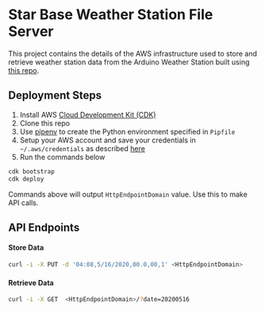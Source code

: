 # Star Base Weather Station File Server

This project contains the details of the AWS infrastructure used to store and retrieve weather station data from the Arduino Weather Station built using [this repo](https://github.com/crestlinesoaring/).

## Deployment Steps

1. Install AWS [Cloud Development Kit (CDK)](https://docs.aws.amazon.com/cdk/latest/guide/getting_started.html)
1. Clone this repo
1. Use [pipenv](https://pipenv-fork.readthedocs.io/en/latest/install.html) to create the Python environment specified in `Pipfile`
1. Setup your AWS account and save your credentials in `~/.aws/credentials` as described [here](https://docs.aws.amazon.com/cli/latest/userguide/cli-chap-configure.html)
1. Run the commands below

```bash
cdk bootstrap
cdk deploy
```

Commands above will output `HttpEndpointDomain` value. Use this to make API calls.

## API Endpoints

#### Store Data

```bash
curl -i -X PUT -d '04:08,5/16/2020,00.0,00,1' <HttpEndpointDomain> 
```


#### Retrieve Data

```bash
curl -i -X GET  <HttpEndpointDomain>/?date=20200516
```
